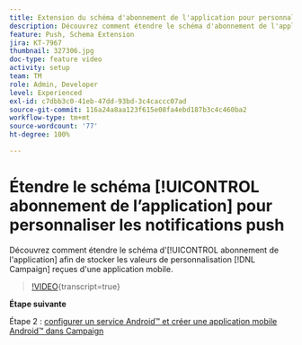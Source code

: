 ```yaml
---
title: Extension du schéma d'abonnement de l'application pour personnaliser les notifications push
description: Découvrez comment étendre le schéma d'abonnement de l'application afin de pouvoir stocker les valeurs de personnalisation que Campaign reçoit d'une application mobile.
feature: Push, Schema Extension
jira: KT-7967
thumbnail: 327306.jpg
doc-type: feature video
activity: setup
team: TM
role: Admin, Developer
level: Experienced
exl-id: c7dbb3c0-41eb-47dd-93bd-3c4caccc07ad
source-git-commit: 116a24a8aa123f615e08fa4ebd187b3c4c460ba2
workflow-type: tm+mt
source-wordcount: '77'
ht-degree: 100%

---
```


# Étendre le schéma [!UICONTROL abonnement de l’application] pour personnaliser les notifications push

Découvrez comment étendre le schéma d&#39;[!UICONTROL abonnement de l&#39;application] afin de stocker les valeurs de personnalisation [!DNL Campaign] reçues d&#39;une application mobile.

>[!VIDEO](https://video.tv.adobe.com/v/3445554?quality=12&learn=on&captions=fre_fr){transcript=true}

**Étape suivante**

Étape 2 : [configurer un service Android™ et créer une application mobile Android™ dans Campaign](/help/tutorial-get-started-with-push-notifications-for-android/configure-an-android-service-in-campaign.md)
